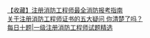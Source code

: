   
[【收藏】注册消防工程师最全消防报考指南](http://www.dianyue.me/archives/886/ta5fxsao7ax47xfc/)  
[关于注册消防工程师证书的五大疑问 你清楚了吗？](http://www.dianyue.me/archives/678/0nolkofse9m2er2n/)  
[每日十题|一级注册消防工程师试题精选](http://www.dianyue.me/archives/893/ts1cs8vnmzu3ffwz/)